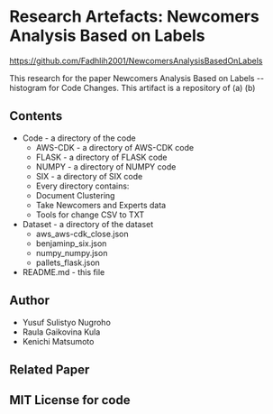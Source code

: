 # Research Artefacts: Newcomers Analysis Based on Labels

https://github.com/Fadhlih2001/NewcomersAnalysisBasedOnLabels

This research for the paper Newcomers Analysis Based on Labels --histogram for Code Changes. This artifact is a repository of (a)  (b) 

## Contents

* Code - a directory of the code
  *  AWS-CDK - a directory of AWS-CDK code
  *  FLASK - a directory of FLASK code
  *  NUMPY - a directory of NUMPY code
  *  SIX - a directory of SIX code
   *   Every directory contains:
    *   Document Clustering
    *   Take Newcomers and Experts data
    *   Tools for change CSV to TXT
* Dataset - a directory of the dataset
  * aws_aws-cdk_close.json 
  * benjaminp_six.json
  * numpy_numpy.json
  * pallets_flask.json
* README.md - this file 

## Author
* Yusuf Sulistyo Nugroho
* Raula Gaikovina Kula
* Kenichi Matsumoto

## Related Paper

## MIT License for code



